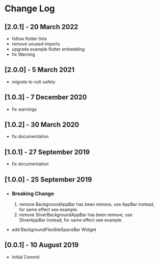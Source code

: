 # Change Log

## [2.0.1] - 20 March 2022

* follow flutter lints
* remove unused imports
* upgrade example flutter embedding
* fix Warning

## [2.0.0] - 5 March 2021

* migrate to null-safety

## [1.0.3] - 7 December 2020

* fix warnings

## [1.0.2] - 30 March 2020

* fix documentation

## [1.0.1] - 27 September 2019

* fix documentation

## [1.0.0] - 25 September 2019

* ### Breaking Change

  1. remove BackgroundAppBar has been remove, use AppBar instead, for same effect see example.
  2. remove SliverBackgroundAppBar has been remove, use SliverAppBar instead, for same effect see example.

* add BackgroundFlexibleSpaceBar Widget

## [0.0.1] - 10 August 2019

* Initial Commit
